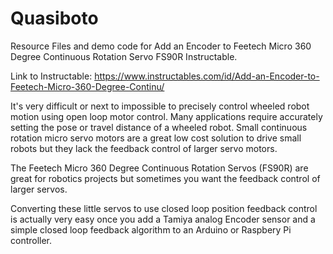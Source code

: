 # Quasiboto
Resource Files and demo code for Add an Encoder to Feetech Micro 360 Degree Continuous Rotation Servo FS90R Instructable.

Link to Instructable: https://www.instructables.com/id/Add-an-Encoder-to-Feetech-Micro-360-Degree-Continu/

It's very difficult or next to impossible to precisely control wheeled robot motion using open loop motor control. Many applications require accurately setting the pose or travel distance of a wheeled robot. Small continuous rotation micro servo motors are a great low cost solution to drive small robots but they lack the feedback control of larger servo motors.

The Feetech Micro 360 Degree Continuous Rotation Servos (FS90R) are great for robotics projects but sometimes you want the feedback control of larger servos.

Converting these little servos to use closed loop position feedback control is actually very easy once you add a Tamiya analog Encoder sensor and a simple closed loop feedback algorithm to an Arduino or Raspbery Pi controller.
